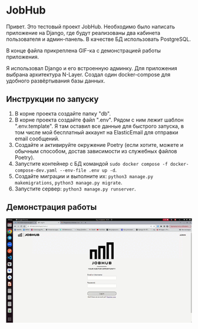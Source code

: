 # JobHub

Привет. Это тестовый проект JobHub. Необходимо было написать приложение на Django, где будут реализованы два кабинета пользователя и админ-панель. В качестве БД использовать PostgreSQL.

В конце файла прикреплена GIF-ка с демонстрацией работы приложения.

Я использовал Django и его встроенную админку. Для приложения выбрана архитектура N-Layer. Создал один docker-compose для удобного развёртывания базы данных.

## Инструкции по запуску

1. В корне проекта создайте папку "db".
2. В корне проекта создайте файл ".env". Рядом с ним лежит шаблон ".env.template". Я там оставил все данные для быстрого запуска, в том числе мой бесплатный аккаунт на ElasticEmail для отправки email сообщений.
3. Создайте и активируйте окружение Poetry (если хотите, можете и обычным способом, достав зависимости из служебных файлов Poetry).
4. Запустите контейнер с БД командой `sudo docker compose -f docker-compose-dev.yaml --env-file .env up -d`.
5. Создайте миграции и выполните их: `python3 manage.py makemigrations`, `python3 manage.py migrate`.
6. Запустите сервер: `python3 manage.py runserver`.

## Демонстрация работы

![Демонстрация работы приложения](demo.gif)
